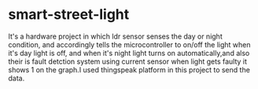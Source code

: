 # smart-street-light
It's a hardware project in which ldr sensor senses the day or night condition, and accordingly tells the microcontroller to on/off the light 
when it's day light is off, and when it's night light turns on automatically,and also their is fault detction system using current sensor
when light gets faulty it shows 1 on the graph.I used thingspeak platform in this project to send the data.
